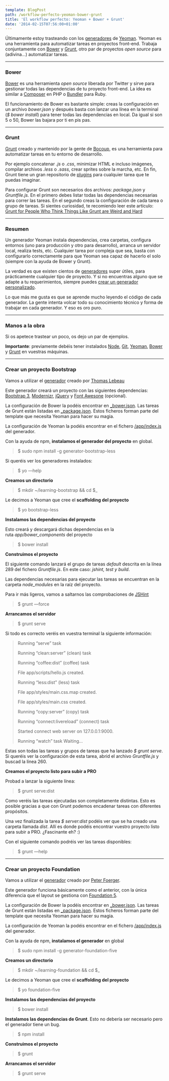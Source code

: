 ```yaml
---
template: BlogPost
path: /workflow-perfecto-yeoman-bower-grunt
title: 'El workflow perfecto: Yeoman + Bower + Grunt'
date: '2014-02-15T07:56:00+01:00'
---
```


Últimamente estoy trasteando con los [generadores](https://yeoman.io/community-generators.html) de [Yeoman](https://yeoman.io "Yeoman"). Yeoman es una herramienta para automatizar tareas en proyectos front-end. Trabaja conjuntamente con [Bower](https://bower.io) y [Grunt](https://gruntjs.com), otro par de proyectos *open source* para (adivina...) automatizar tareas.

***

### Bower

[Bower](https://bower.io) es una herramienta _open source_ liberada por Twitter y sirve para gestionar
todas las dependencias de tu proyecto front-end. La idea es similar a
[Composer](https://getcomposer.org/) en PHP o
[Bundler](https://bundler.io/) para Ruby.

El funcionamiento de Bower es bastante simple: creas la configuración en
un archivo *bower.json* y después basta con lanzar una línea en la
terminal (*$ bower install*) para tener todas las dependencias en local. Da
igual si son 5 o 50, Bower las bajara por ti en pis pas.

***

### Grunt

[Grunt](https://gruntjs.com) creado y mantenido por la gente de
[Bocoup](https://bocoup.com/), es una herramienta para automatizar tareas
en tu entorno de desarrollo.

Por ejemplo concatenar *.js* o *.css*, minimizar HTML e incluso
imágenes, compilar archivos *.less* o *.sass*, crear sprites sobre la
marcha, etc. En fin, Grunt tiene un gran repositorio de
[plugins](https://gruntjs.com/plugins "Grunt plugins") para cualquier
tarea que te puedas imaginar.

Para configurar Grunt son necesarios dos archivos: *package.json* y
*Gruntfile.js.* En el primero debes listar todas las dependencias
necesarias para correr las tareas. En el segundo creas la configuración
de cada tarea o grupo de tareas. Si sientes curiosidad, te recomiendo
leer este artículo: [Grunt for People Who Think Things Like Grunt are
Weird and
Hard](https://24ways.org/2013/grunt-is-not-weird-and-hard/ "Grunt for People Who Think Things Like Grunt are Weird and Hard")

***

### Resumen

Un generador Yeoman instala dependencias, crea carpetas, configura
entornos (uno para producción y otro para desarrollo), arranca un
servidor local, realiza tests, etc. Cualquier tarea por compleja que
sea, basta con configurarlo correctamente para que Yeoman sea capaz de
hacerlo el solo (siempre con la ayuda de Bower y Grunt).

La verdad es que existen cientos de
[generadores](https://yeoman.io/community-generators.html) super útiles,
para prácticamente cualquier tipo de proyecto. Y si no encuentras alguno
que se adapte a tu requerimientos, siempre puedes [crear un generador
personalizado](https://yeoman.io/generators.html#writing-your-first-generator "Yeoman: writing your first generator").

Lo que más me gusta es que se aprende mucho leyendo el código de cada
generador. La gente intenta volcar todo su conocimiento técnico y forma
de trabajar en cada generador. Y eso es oro puro.

***

### Manos a la obra

Si os apetece trastear un poco, os dejo un par de ejemplos.

**Importante**: previamente debéis tener instalados
[Node](https://nodejs.org/download/), [Git](https://git-scm.com/),
[Yeoman](https://yeoman.io/community-generators.html "Yeoman: community generators"),
[Bower](https://bower.io) y [Grunt](https://gruntjs.com) en vuestras
máquinas.

***

### Crear un proyecto Bootstrap

Vamos a utilizar
el [generador](https://github.com/Thomas-Lebeau/generator-bootstrap-less "yeoman generator bootstrap") creado
por [Thomas Lebeau](https://github.com/Thomas-Lebeau)

Este generador creará un proyecto con las siguientes dependencias:
[Bootstrap 3](https://getbootstrap.com),
[Modernizr](https://modernizr.com/), [jQuery](https://jquery.com/) y [Font
Awesone](https://fortawesome.github.io/Font-Awesome/) (opcional).

La configuración de Bower la podéis encontrar en
[\_bower.json](https://github.com/Thomas-Lebeau/generator-bootstrap-less/blob/master/app/templates/_bower.json). Las
tareas de Grunt están listadas en
[\_package.json](https://github.com/Thomas-Lebeau/generator-bootstrap-less/blob/master/app/templates/_package.json). Estos
ficheros forman parte del template que necesita Yeoman para hacer su
magia.

La configuración de Yeoman la podéis encontrar en el fichero
[/app/index.js](https://github.com/Thomas-Lebeau/generator-bootstrap-less/blob/master/app/index.js)
del generador.

Con la ayuda de npm, **instalamos el generador del proyecto** en global.

> $ sudo npm install -g generator-bootstrap-less

Si queréis ver los generadores instalados:

> $ yo —help

**Creamos un directorio**

> $ mkdir \~/learning-bootstrap && cd $_

Le decimos a Yeoman que cree el **scaffolding del proyecto**

> $ yo bootstrap-less

**Instalamos las dependencias del proyecto**

Esto creará y descargará dichas dependencias en la
ruta *app/bower\_components* del proyecto

> $ bower install

**Construimos el proyecto**

El siguiente comando lanzará el grupo de tareas *default* descrita en
la línea 289 del fichero *Gruntfile.js*. En este caso: *jshint, test y build*.

Las dependencias necesarias para ejecutar las tareas se encuentran en la
carpeta *node\_modules* en la raíz del proyecto.

Para ir más ligeros, vamos a saltarnos las comprobaciones de [JSHint](https://www.jshint.com/install/)

> $ grunt —force

**Arrancamos el servidor**

> $ grunt serve

Si todo es correcto veréis en vuestra terminal la siguiente información:

> Running “serve” task
>
> Running “clean:server” (clean) task
>
> Running “coffee:dist” (coffee) task
>
> File app/scripts/hello.js created.
>
> Running “less:dist” (less) task
>
> File app/styles/main.css.map created.
>
> File app/styles/main.css created.
>
> Running “copy:server” (copy) task
>
> Running “connect:livereload” (connect) task
>
> Started connect web server on 127.0.0.1:9000.
>
> Running “watch” task Waiting...

Estas son todas las tareas y grupos de tareas que ha lanzado *$ grunt
serve*. Si queréis ver la configuración de esta tarea, abrid el archivo
*Gruntfile.js* y buscad la línea 260.

**Creamos el proyecto listo para subir a PRO**

Probad a lanzar la siguiente línea:

> $ grunt serve:dist

Como veréis las tareas ejecutadas son completamente distintas. Esto es
posible gracias a que con Grunt podemos encadenar tareas con
diferentes propósitos.

Una vez finalizada la tarea *$ server:dist* podéis ver que se ha creado
una carpeta llamada *dist*. Allí es donde podéis encontrar vuestro
proyecto listo para subir a PRO. ¿Fascinante eh? :)

Con el siguiente comando podréis ver las tareas disponibles:

> $ grunt —help

***

### Crear un proyecto Foundation

Vamos a utilizar el
[generador](https://github.com/bauschan/generator-foundation-five)
creado por [Peter Foerger](https://github.com/bauschan).

Este generador funciona básicamente como el anterior, con la única
diferencia que el layout se gestiona con [Foundation
5](https://foundation.zurb.com).

La configuración de Bower la podéis encontrar en [_bower.json](https://github.com/bauschan/generator-foundation-five/blob/master/app/templates/_bower.json).
Las tareas de Grunt están listadas en [_package.json](https://github.com/bauschan/generator-foundation-five/blob/master/app/templates/_package.json).
Estos ficheros forman parte del template que necesita Yeoman para hacer su magia.

La configuración de Yeoman la podéis encontrar en el fichero [/app/index.js](https://github.com/bauschan/generator-foundation-five/blob/master/app/index.js)
del generador.

Con la ayuda de npm, **instalamos el generador** en global

> $ sudo npm install -g generator-foundation-five

**Creamos un directorio**

> $ mkdir \~/learning-foundation && cd $_

Le decimos a Yeoman que cree el **scaffolding del proyecto**

> $ yo foundation-five

**Instalamos las dependencias del proyecto**

> $ bower install

**Instalamos las dependencias de Grunt**. Esto no debería ser necesario pero el generador tiene un bug.

> $ npm install

**Construimos el proyecto**

> $ grunt

**Arrancamos el servidor**

> $ grunt serve

